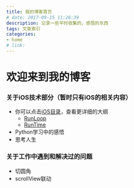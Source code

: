 ```yaml
---
title: 我的博客首页
# date: 2017-09-15 11:26:39
description: 记录一些平时收集的，感悟的东西
tags: 文章索引
categories: 
- home
# link: 
---
```


# 欢迎来到我的博客

### 关于iOS技术部分（暂时只有iOS的相关内容）

- 你可以点击[iOS目录](/iOS/)，查看更详细的大纲
    - [RunLoop](/iOS/RunLoop/index.html)
    - [RunTime](/iOS/ScrollView/)
- Python学习中的感悟
- 思考人生

### 关于工作中遇到和解决过的问题
- 切圆角
- scrollView联动